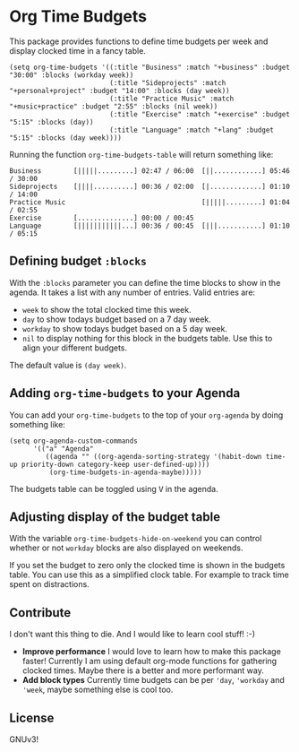 # Org Time Budgets

This package provides functions to define time budgets per week and
display clocked time in a fancy table.

```elisp
(setq org-time-budgets '((:title "Business" :match "+business" :budget "30:00" :blocks (workday week))
                         (:title "Sideprojects" :match "+personal+project" :budget "14:00" :blocks (day week))
                         (:title "Practice Music" :match "+music+practice" :budget "2:55" :blocks (nil week))
                         (:title "Exercise" :match "+exercise" :budget "5:15" :blocks (day))
                         (:title "Language" :match "+lang" :budget "5:15" :blocks (day week))))
```

Running the function `org-time-budgets-table` will return something like:

```
Business        [|||||.........] 02:47 / 06:00  [||............] 05:46 / 30:00
Sideprojects    [||||..........] 00:36 / 02:00  [|.............] 01:10 / 14:00
Practice Music                                  [|||||.........] 01:04 / 02:55
Exercise        [..............] 00:00 / 00:45
Language        [|||||||||||...] 00:36 / 00:45  [|||...........] 01:10 / 05:15
```

## Defining budget `:blocks`

With the `:blocks` parameter you can define the time blocks to show in
the agenda. It takes a list with any number of entries. Valid entries
are:
* `week` to show the total clocked time this week.
* `day` to show todays budget based on a 7 day week.
* `workday` to show todays budget based on a 5 day week.
* `nil` to display nothing for this block in the budgets table. Use
  this to align your different budgets.

The default value is `(day week)`.

## Adding `org-time-budgets` to your Agenda

You can add your `org-time-budgets` to the top of your `org-agenda` by
doing something like:

```elisp
(setq org-agenda-custom-commands
      '(("a" "Agenda"
         ((agenda "" ((org-agenda-sorting-strategy '(habit-down time-up priority-down category-keep user-defined-up))))
          (org-time-budgets-in-agenda-maybe)))))
```

The budgets table can be toggled using <kbd>V</kbd> in the agenda.

## Adjusting display of the budget table

With the variable `org-time-budgets-hide-on-weekend` you can control
whether or not `workday` blocks are also displayed on weekends.

If you set the budget to zero only the clocked time is shown in the
budgets table. You can use this as a simplified clock table. For
example to track time spent on distractions.

## Contribute

I don't want this thing to die. And I would like to learn cool stuff! :-)

* **Improve performance**
  I would love to learn how to make this package faster!
  Currently I am using default org-mode functions for gathering
  clocked times. Maybe there is a better and more performant way.
* **Add block types**
  Currently time budgets can be per `'day`, `'workday` and `'week`, maybe
  something else is cool too.

## License

GNUv3!

